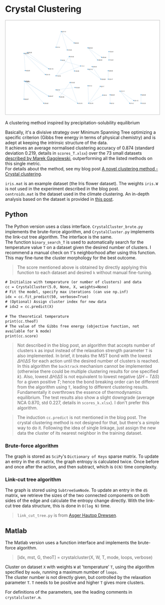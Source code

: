 # Crystal Clustering

![p](https://github.com/peace-Van/peace-Van.github.io/blob/main/assets/NN6/theo2.6.png)   

A clustering method inspired by precipitation-solubility equilibrium   

Basically, it's a divisive strategy over Minimum Spanning Tree optimizing a specific criterion (Gibbs free energy in terms of physical chemistry) and is adept at keeping the intrinsic structure of the data.   
It achieves an average normalised clustering accuracy of 0.874 (standard deviation 0.219, details in `scores_T.xlsx`) over the 73 small datasets [described by Marek Gagolewski](https://genieclust.gagolewski.com/weave/benchmarks_details.html), outperforming all the listed methods on this single metric.   
For details about the method, see my blog post [A novel clustering method - Crystal clustering](https://peace-van.github.io/climate/2023/11/01/crystalcluster.html).   

`iris.mat` is an example dataset (the Iris flower dataset). The weights `iris.W` is not used in the experiment described in the blog post.   
`centroids.mat` is the dataset used in the climate clustering. An in-depth analysis based on the dataset is provided in [this post](https://peace-van.github.io/climate/2023/11/17/sec6.html).  

## Python
The Python version uses a class interface. `CrystalCluster_brute.py` implements the brute-force algorithm, and `CrystalCluster.py` implements the link-cut tree algorithm. The interface is the same.   
The function `binary_search_T` is used to automatically search for the temperature value `T` on a dataset given the desired number of clusters. I recommend a manual check on `T`'s neighborhood after using this function. This may fine-tune the cluster morphology for the best outcome. 

> The score mentioned above is obtained by directly applying this function to each dataset and desired `k` without manual fine-tuning.   

```
# Initialize with temperature (or number of clusters) and data
cc = CrystalCluster(5.0, None, X, weights=None)
# Fit the model, specify max iterations (can use np.inf)
idx = cc.fit_predict(50, verbose=True)
# (Optional) Assign cluster index for new data
# idx2 = cc.predict(X)

# The theoretical temperature
print(cc.theoT)
# The value of the Gibbs free energy (objective function, not available for k mode)
print(cc.score)
```

> Not described in the blog post, an algorithm that accepts number of clusters `k` as input instead of the relaxation strength parameter `T` is also implemented. In brief, it breaks the MST bond with the lowest $\Delta H / \Delta S$ for each action until the desired number of clusters is reached. In this algorithm the `backtrack` mechanism cannot be implemented (otherwise there could be multiple clustering results for one specified $k$). Also, lowest $\Delta H / \Delta S$ is not equivalent to lowest negative $(\Delta H - T \Delta S)$ for a given positive $T$; hence the bond breaking order can be different from the algorithm using `T`, leading to different clustering results. Fundamentally it overthrows the essence of thermodynamics equilibrium. The test results also show a slight downgrade (average NCA 0.870, std 0.227, details in `scores_k.xlsx`). I don't prefer this algorithm.   

> The induction `cc.predict` is not mentioned in the blog post. The crystal clustering method is not designed for that, but there's a simple way to do it. Following the idea of single linkage, just assign the new data the cluster of its nearest neighbor in the training dataset.   

### Brute-force algorithm

The graph is stored as `SciPy`'s `Dictionary of Keys` sparse matrix. To update an entry in the `dS` matrix, the graph entropy is calculated twice. Once before and once after the action, and then subtract, which is `O(N)` time complexity. 

### Link-cut tree algorithm

The graph is stored using `SubtreeSumNode`. To update an entry in the `dS` matrix, we retrieve the sizes of the two connected components on both sides of the edge and calculate the entropy change directly. With the link-cut tree data structure, this is done in `O(log N)` time.   

> `link_cut_tree.py` is from [Asger Hautop Drewsen](https://github.com/tyilo/link_cut_tree/).

## Matlab
The Matlab version uses a function interface and implements the brute-force algorithm.
> [idx, mst, G, theoT] = crystalcluster(X, W, T, mode, loops, verbose)   
   
Cluster on dataset `X` with weights `W` at 'temperature' `T`, using the algorithm specified by `mode`, running a maximum number of `loops`.   
The cluster number is not directly given, but controlled by the relaxation parameter `T`. `T` needs to be positive and higher `T` gives more clusters.   
   
For definitions of the parameters, see the leading comments in `crystalcluster.m`.   

